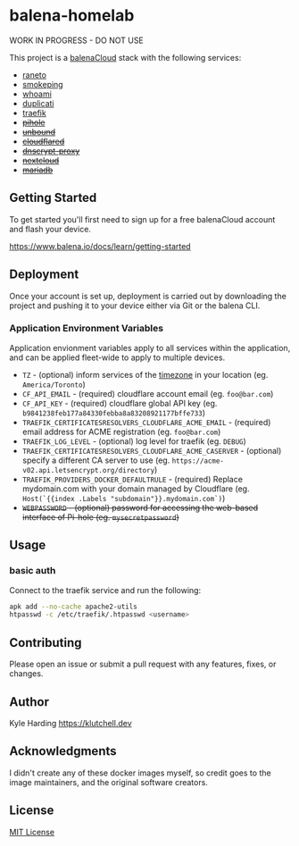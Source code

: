 # balena-homelab

WORK IN PROGRESS - DO NOT USE

This project is a [balenaCloud](https://www.balena.io/cloud) stack with the following services:

- [raneto](https://hub.docker.com/r/linuxserver/raneto)
- [smokeping](https://hub.docker.com/r/linuxserver/smokeping)
- [whoami](https://hub.docker.com/r/containous/whoami/)
- [duplicati](https://hub.docker.com/r/linuxserver/duplicati)
- [traefik](https://hub.docker.com/_/traefik/)
- ~~[pihole](https://hub.docker.com/r/pihole/pihole)~~
- ~~[unbound](https://hub.docker.com/r/klutchell/unbound)~~
- ~~[cloudflared](https://hub.docker.com/r/klutchell/cloudflared)~~
- ~~[dnscrypt-proxy](https://hub.docker.com/r/klutchell/dnscrypt-proxy)~~
- ~~[nextcloud](https://hub.docker.com/_/nextcloud/)~~
- ~~[mariadb](https://hub.docker.com/r/linuxserver/mariadb)~~

## Getting Started

To get started you'll first need to sign up for a free balenaCloud account and flash your device.

<https://www.balena.io/docs/learn/getting-started>

## Deployment

Once your account is set up, deployment is carried out by downloading the project and pushing it to your device either via Git or the balena CLI.

### Application Environment Variables

Application envionment variables apply to all services within the application, and can be applied fleet-wide to apply to multiple devices.

- `TZ` - (optional) inform services of the [timezone](https://en.wikipedia.org/wiki/List_of_tz_database_time_zones) in your location (eg. `America/Toronto`)
- `CF_API_EMAIL` - (required) cloudflare account email (eg. `foo@bar.com`)
- `CF_API_KEY` - (required) cloudflare global API key (eg. `b9841238feb177a84330febba8a83208921177bffe733`)
- `TRAEFIK_CERTIFICATESRESOLVERS_CLOUDFLARE_ACME_EMAIL` - (required) email address for ACME registration (eg. `foo@bar.com`)
- `TRAEFIK_LOG_LEVEL` - (optional) log level for traefik (eg. `DEBUG`)
- `TRAEFIK_CERTIFICATESRESOLVERS_CLOUDFLARE_ACME_CASERVER` - (optional) specify a different CA server to use (eg. `https://acme-v02.api.letsencrypt.org/directory`)
- `TRAEFIK_PROVIDERS_DOCKER_DEFAULTRULE` - (required) Replace mydomain.com with your domain managed by Cloudflare (eg. ``Host(`{{index .Labels "subdomain"}}.mydomain.com`)``)
- ~~`WEBPASSWORD` - (optional) password for accessing the web-based interface of Pi-hole (eg. `mysecretpassword`)~~

## Usage

### basic auth

Connect to the traefik service and run the following:

```bash
apk add --no-cache apache2-utils
htpasswd -c /etc/traefik/.htpasswd <username>
```

## Contributing

Please open an issue or submit a pull request with any features, fixes, or changes.

## Author

Kyle Harding <https://klutchell.dev>

## Acknowledgments

I didn't create any of these docker images myself, so credit goes to the
image maintainers, and the original software creators.

## License

[MIT License](./LICENSE)
